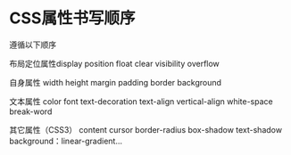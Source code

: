 # CSS属性书写顺序

遵循以下顺序



布局定位属性display position float clear visibility overflow

自身属性 width height margin padding border background

文本属性 color font text-decoration text-align vertical-align white-space break-word

其它属性（CSS3） content cursor border-radius box-shadow text-shadow background：linear-gradient...